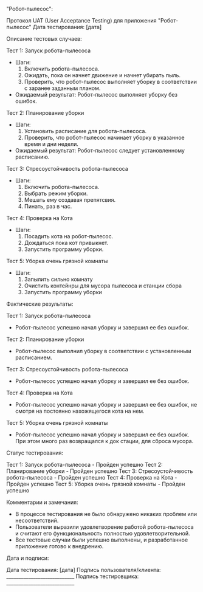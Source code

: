 "Робот-пылесос":


Протокол UAT (User Acceptance Testing) для приложения "Робот-пылесос"
Дата тестирования: [дата]

Описание тестовых случаев:

Тест 1: Запуск робота-пылесоса
- Шаги:
  1. Включить робота-пылесоса.
  2. Ожидать, пока он начнет движение и начнет убирать пыль.
  3. Проверить, что робот-пылесос выполняет уборку в соответствии с заранее заданным планом.
- Ожидаемый результат: Робот-пылесос выполняет уборку без ошибок.

Тест 2: Планирование уборки
- Шаги:
  1. Установить расписание для робота-пылесоса.
  2. Проверить, что робот-пылесос начинает уборку в указанное время и дни недели.
- Ожидаемый результат: Робот-пылесос следует установленному расписанию.

Тест 3: Стресоустойчивость робота-пылесоса
- Шаги: 
  1. Включить робота-пылесоса.
  2. Выбрать режим уборки.
  3. Мешать ему создавая препятсвия.
  4. Пинать, раз в час.

Тест 4: Проверка на Кота
- Шаги: 
  1. Посадить кота на робот-пылесос.
  2. Дождаться пока кот привыкнет.
  3. Запустить программу уборки.

Тест 5: Уборка очень грязной комнаты
- Шаги:
  1. Запылить сильно комнату
  2. Очистить контейнры для мусора пылесоса и станции сбора
  3. Запустить программу уборки

Фактические результаты:

Тест 1: Запуск робота-пылесоса
- Робот-пылесос успешно начал уборку и завершил ее без ошибок.

Тест 2: Планирование уборки
- Робот-пылесос выполнил уборку в соответствии с установленным расписанием.

Тест 3: Стресоустойчивость робота-пылесоса
- Робот-пылесос успешно начал уборку и завершил ее без ошибок.

Тест 4: Проверка на Кота
- Робот-пылесос успешно начал уборку и завершил ее без ошибок, не смотря на постоянно нахожящегося кота на нем.

Тест 5: Уборка очень грязной комнаты
- Робот-пылесос успешно начал уборку и завершил ее без ошибок. При этом много раз возвращался к док стации, для сброса мусора.

Статус тестирования:

Тест 1: Запуск робота-пылесоса - Пройден успешно
Тест 2: Планирование уборки - Пройден успешно
Тест 3: Стресоустойчивость робота-пылесоса - Пройден успешно 
Тест 4: Проверка на Кота - Пройден успешно
Тест 5: Уборка очень грязной комнаты - Пройден успешно

Комментарии и замечания:

- В процессе тестирования не было обнаружено никаких проблем или несоответствий.
- Пользователи выразили удовлетворение работой робота-пылесоса и считают его функциональность полностью удовлетворительной.
- Все тестовые случаи были успешно выполнены, и разработанное приложение готово к внедрению.

Дата и подписи:

Дата тестирования: [дата]
Подпись пользователя/клиента: ____________________________
Подпись тестировщика: ____________________________
